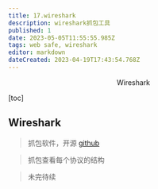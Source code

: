 ```yaml
---
title: 17.wireshark
description: wireshark抓包工具
published: 1
date: 2023-05-05T11:55:55.985Z
tags: web safe, wireshark
editor: markdown
dateCreated: 2023-04-19T17:43:54.768Z
---
```


<center>Wireshark</center>





[toc]





## Wireshark

> 抓包软件，开源 [github](https://github.com/wireshark/wireshark)

> 抓包查看每个协议的结构



> 未完待续















